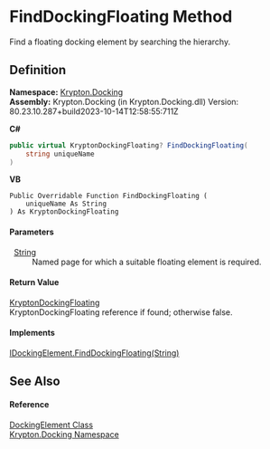 # FindDockingFloating Method


Find a floating docking element by searching the hierarchy.



## Definition
**Namespace:** <a href="98399376-cf41-9454-4b4d-4fab2ca20bc7.md">Krypton.Docking</a>  
**Assembly:** Krypton.Docking (in Krypton.Docking.dll) Version: 80.23.10.287+build2023-10-14T12:58:55:711Z

**C#**
``` C#
public virtual KryptonDockingFloating? FindDockingFloating(
	string uniqueName
)
```
**VB**
``` VB
Public Overridable Function FindDockingFloating ( 
	uniqueName As String
) As KryptonDockingFloating
```



#### Parameters
<dl><dt>  <a href="https://learn.microsoft.com/dotnet/api/system.string" target="_blank" rel="noopener noreferrer">String</a></dt><dd>Named page for which a suitable floating element is required.</dd></dl>

#### Return Value
<a href="e3b84e4f-a366-4727-950a-50d4677bc780.md">KryptonDockingFloating</a>  
KryptonDockingFloating reference if found; otherwise false.

#### Implements
<a href="3629fac9-f458-98ea-eaf4-82127a7aae88.md">IDockingElement.FindDockingFloating(String)</a>  


## See Also


#### Reference
<a href="c7e1effe-a990-657a-ec94-d84a8ce57b9a.md">DockingElement Class</a>  
<a href="98399376-cf41-9454-4b4d-4fab2ca20bc7.md">Krypton.Docking Namespace</a>  
